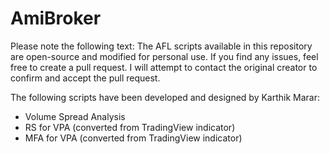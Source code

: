 # AmiBroker
Please note the following text:
The AFL scripts available in this repository are open-source and modified for personal use. If you find any issues, feel free to create a pull request. I will attempt to contact the original creator to confirm and accept the pull request.

The following scripts have been developed and designed by Karthik Marar:
- Volume Spread Analysis
- RS for VPA (converted from TradingView indicator)
- MFA for VPA (converted from TradingView indicator)
